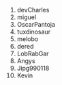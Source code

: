 
1. devCharles
2. miguel
3. OscarPantoja
4. tuxdinosaur
5. melobo
6. dered
7. LobRabGar
8. Angys
9. Jipg990118
10. Kevin

